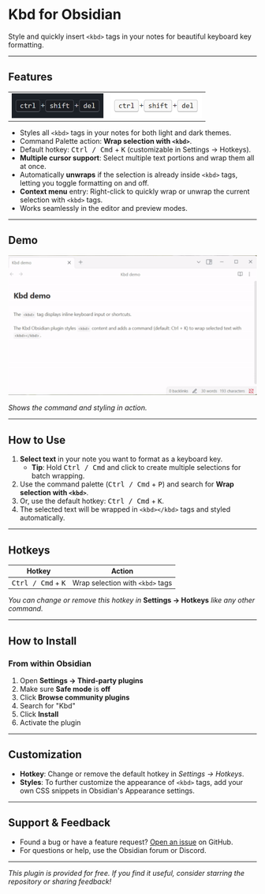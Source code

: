 # Kbd for Obsidian

Style and quickly insert `<kbd>` tags in your notes for beautiful keyboard key formatting.

---

## Features
<div style="text-align: center;"><table><tr><td><img src="resources/screenshots/dark-theme.png" alt="dark-theme" height="50"/></td><td><img src="resources/screenshots/light-theme.png" alt="light-theme" height="50"/></td></tr></table></div>

- Styles all `<kbd>` tags in your notes for both light and dark themes.
- Command Palette action: **Wrap selection with `<kbd>`**.
- Default hotkey: <kbd>Ctrl / Cmd</kbd> + <kbd>K</kbd> (customizable in Settings → Hotkeys).
- **Multiple cursor support**: Select multiple text portions and wrap them all at once.
- Automatically **unwraps** if the selection is already inside `<kbd>` tags, letting you toggle formatting on and off.
- **Context menu** entry: Right-click to quickly wrap or unwrap the current selection with `<kbd>` tags.
- Works seamlessly in the editor and preview modes.

---

## Demo

![demo](resources/recordings/demo.gif)

*Shows the command and styling in action.*

---

## How to Use

1. **Select text** in your note you want to format as a keyboard key.
   - **Tip**: Hold <kbd>Ctrl / Cmd</kbd> and click to create multiple selections for batch wrapping.
2. Use the command palette (<kbd>Ctrl / Cmd</kbd> + <kbd>P</kbd>) and search for **Wrap selection with `<kbd>`**.
3. Or, use the default hotkey: <kbd>Ctrl / Cmd</kbd> + <kbd>K</kbd>.
4. The selected text will be wrapped in `<kbd></kbd>` tags and styled automatically.

---

## Hotkeys

| Hotkey                               | Action                                 |
|--------------------------------------|----------------------------------------|
| <kbd>Ctrl / Cmd</kbd> + <kbd>K</kbd> | Wrap selection with `<kbd>` tags       |

*You can change or remove this hotkey in* **Settings → Hotkeys** *like any other command.*

---

## How to Install

### From within Obsidian

1. Open **Settings → Third-party plugins**
2. Make sure **Safe mode** is **off**
3. Click **Browse community plugins**
4. Search for "Kbd"
5. Click **Install**
6. Activate the plugin

---

## Customization

- **Hotkey**: Change or remove the default hotkey in *Settings → Hotkeys*.
- **Styles**: To further customize the appearance of `<kbd>` tags, add your own CSS snippets in Obsidian's Appearance settings.

---

## Support & Feedback

- Found a bug or have a feature request? [Open an issue](https://github.com/keithwalsh/obsidian-kbd/issues) on GitHub.
- For questions or help, use the Obsidian forum or Discord.

---

*This plugin is provided for free. If you find it useful, consider starring the repository or sharing feedback!*
